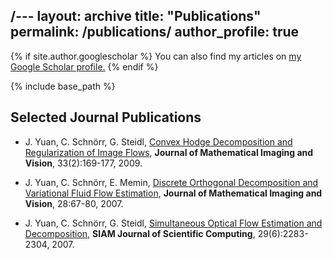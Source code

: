 /---
layout: archive
title: "Publications"
permalink: /publications/
author_profile: true
---

{% if site.author.googlescholar %}
  You can also find my articles on <u><a href="https://scholar.google.ca/citations?user=eMPV_ZkAAAAJ"><i class="fa fa-fw fa-google-plus-square" aria-hidden="true"></i>my Google Scholar profile</a>.</u>
{% endif %}

{% include base_path %}

## Selected Journal Publications

* J. Yuan, C. Schnörr, G. Steidl, <ins>Convex Hodge Decomposition and Regularization of Image Flows</ins>,
**Journal of Mathematical Imaging and Vision**, 33(2):169-177, 2009.

* J. Yuan, C. Schnörr, E. Memin, <ins>Discrete Orthogonal Decomposition and Variational Fluid Flow Estimation</ins>, 
**Journal of Mathematical Imaging and Vision**, 28:67-80, 2007.

* J. Yuan, C. Schnörr, G. Steidl, <ins>Simultaneous Optical Flow Estimation and Decomposition</ins>, 
**SIAM Journal of Scientific Computing**, 29(6):2283-2304, 2007.
